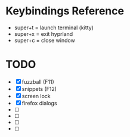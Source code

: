 # Keybindings Reference

- super+t = launch terminal (kitty)
- super+x = exit hyprland
- super+c = close window

# TODO

- [x] fuzzball (F11)
- [x] snippets (F12)
- [x] screen lock
- [x] firefox dialogs
- [ ]
- [ ]
- [ ]
- [ ]
